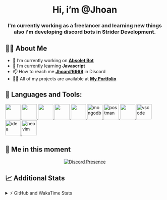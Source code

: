 <h1 align="center">Hi, i’m @Jhoan</h1>
<h3 align="center">I'm currently working as a freelancer and learning new things also i'm developing discord bots in Strider Development.</h3>

## 🙋‍♂️ About Me

- 🔭 I’m currently working on **[Absolet Bot](https://strider.cloud)**
- 🌱 I’m currently learning **Javascript**
- 📫 How to reach me **[Jhoan#6969](https://jhoan.monster/)** in Discord
- 👨‍💻 All of my projects are available at **[My Portfolio](https://jhoan.monster)**

## 🚀 Languages and Tools:
<p align="left"> 
    <a href="https://developer.mozilla.org/en-US/docs/Web/JavaScript" target="_blank"> <img src="https://img.icons8.com/color/48/000000/javascript.png" width="48" height="48"/> </a> 
    <a href="https://www.w3.org/html/" target="_blank"> <img src="https://img.icons8.com/color/48/000000/html-5.png" width="48" height="48"/> </a> 
    <a href="https://www.w3schools.com/css/" target="_blank"> <img src="https://img.icons8.com/color/48/000000/css3.png" width="48" height="48"/> </a> 
    <a href="https://getbootstrap.com" target="_blank"> <img src="https://img.icons8.com/color/48/000000/bootstrap.png" width="48" height="48"/> </a> 
    <a href="https://nodejs.org" target="_blank"> <img src="https://i.imgur.com/XX8lvL7.png" width="48" height="48"/> </a> 
    <a href="https://www.mongodb.com/" target="_blank"> <img src="https://i.imgur.com/nRtS3AN.png" alt="mongodb" width="48" height="48"/> </a> 
    <a href="https://postman.com" target="_blank"> <img src="https://www.vectorlogo.zone/logos/getpostman/getpostman-icon.svg" alt="postman" width="48" height="48"/> </a>   
    <a href="https://git-scm.com/" target="_blank"> <img src="https://img.icons8.com/color/48/000000/git.png" width="48" height="48"/> </a> 
    <a href="https://code.visualstudio.com" target="_blank" > <img src="https://upload.wikimedia.org/wikipedia/commons/thumb/9/9a/Visual_Studio_Code_1.35_icon.svg/2048px-Visual_Studio_Code_1.35_icon.svg.png" alt="vscode" width="48" height="48"> </a>
    <a href="https://www.jetbrains.com/es-es/idea/" target="_blank" > <img src="https://resources.jetbrains.com/storage/products/intellij-idea/img/meta/intellij-idea_logo_300x300.png" alt="idea" width="48" height="48"> </a>
    <a href="https://neovim.io" target="_blank"> <img src="https://icons.iconarchive.com/icons/papirus-team/papirus-apps/512/nvim-icon.png" alt="neovim" width="48" height="48"/> </a>
</p>
  
## 👤 Me in this moment
<p align="center">
    <a href="https://discord.com/users/852617426591154177" target="_blank" rel="nofollow">
        <img src="https://lanyard-profile-readme.vercel.app/api/852617426591154177?idleMessage=Probably%20coding%20Absolet..." alt="Discord Presence" align="center">
    </a>
</p>

## 📈 Additional Stats
<details>
    <summary>⚡ GitHub and WakaTime Stats</summary>
    <br/>

<!--START_SECTION:waka-->
![Code Time](http://img.shields.io/badge/Code%20Time-253%20hrs%209%20mins-blue)

**🐱 My GitHub Data** 

> 🏆 632 Contributions in the Year 2022
 > 
> 📦 47.7 kB Used in GitHub's Storage 
 > 
> 💼 Opted to Hire
 > 
> 📜 4 Public Repositories 
 > 
> 🔑 21 Private Repositories  
 > 
**I'm an Early 🐤** 

```text
🌞 Morning    54 commits     ██░░░░░░░░░░░░░░░░░░░░░░░   8.91% 
🌆 Daytime    252 commits    ██████████░░░░░░░░░░░░░░░   41.58% 
🌃 Evening    262 commits    ██████████░░░░░░░░░░░░░░░   43.23% 
🌙 Night      38 commits     █░░░░░░░░░░░░░░░░░░░░░░░░   6.27%

```
📅 **I'm Most Productive on Saturday** 

```text
Monday       77 commits     ███░░░░░░░░░░░░░░░░░░░░░░   12.71% 
Tuesday      90 commits     ███░░░░░░░░░░░░░░░░░░░░░░   14.85% 
Wednesday    102 commits    ████░░░░░░░░░░░░░░░░░░░░░   16.83% 
Thursday     63 commits     ██░░░░░░░░░░░░░░░░░░░░░░░   10.4% 
Friday       71 commits     ███░░░░░░░░░░░░░░░░░░░░░░   11.72% 
Saturday     121 commits    █████░░░░░░░░░░░░░░░░░░░░   19.97% 
Sunday       82 commits     ███░░░░░░░░░░░░░░░░░░░░░░   13.53%

```


📊 **This Week I Spent My Time On** 

```text
⌚︎ Time Zone: America/Bogota

💬 Programming Languages: 
JavaScript               13 hrs 58 mins      ███████████████████░░░░░░   79.19% 
Markdown                 2 hrs 21 mins       ███░░░░░░░░░░░░░░░░░░░░░░   13.37% 
YAML                     56 mins             █░░░░░░░░░░░░░░░░░░░░░░░░   5.36% 
JSON                     15 mins             ░░░░░░░░░░░░░░░░░░░░░░░░░   1.46% 
TypeScript               3 mins              ░░░░░░░░░░░░░░░░░░░░░░░░░   0.35%

🔥 Editors: 
VS Code                  17 hrs 36 mins      █████████████████████████   99.84% 
Neovim                   1 min               ░░░░░░░░░░░░░░░░░░░░░░░░░   0.16%

🐱‍💻 Projects: 
Absolet-Bot              14 hrs 43 mins      █████████████████████░░░░   83.52% 
absolet-guide            2 hrs 38 mins       ███░░░░░░░░░░░░░░░░░░░░░░   14.98% 
dashboard                12 mins             ░░░░░░░░░░░░░░░░░░░░░░░░░   1.18% 
embed-creator            1 min               ░░░░░░░░░░░░░░░░░░░░░░░░░   0.16% 
Unknown Project          1 min               ░░░░░░░░░░░░░░░░░░░░░░░░░   0.16%

💻 Operating System: 
Linux                    17 hrs 38 mins      █████████████████████████   100.0%

```

**I Mostly Code in JavaScript** 

```text
JavaScript               14 repos            █████████████████░░░░░░░░   70.0% 
Java                     2 repos             ██░░░░░░░░░░░░░░░░░░░░░░░   10.0% 
SCSS                     1 repo              █░░░░░░░░░░░░░░░░░░░░░░░░   5.0% 
TypeScript               1 repo              █░░░░░░░░░░░░░░░░░░░░░░░░   5.0% 
Shell                    1 repo              █░░░░░░░░░░░░░░░░░░░░░░░░   5.0%

```



 Last Updated on 29/06/2022 08:47:14 UTC
<!--END_SECTION:waka-->
</details>
